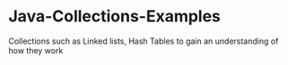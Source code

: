 # Java-Collections-Examples
Collections such as Linked lists, Hash Tables to gain an understanding of how they work
